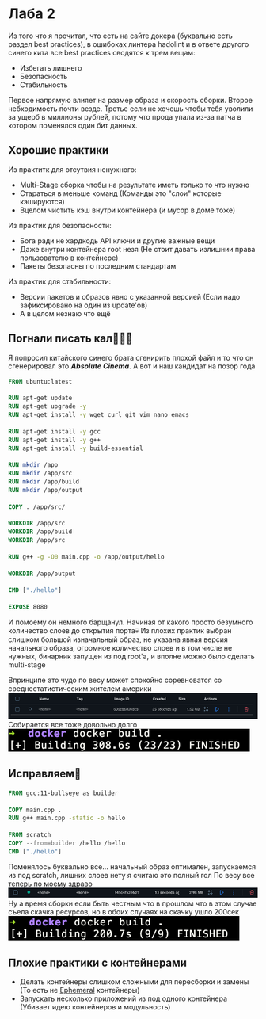 # Лаба 2

Из того что я прочитал, что есть на сайте докера (буквально есть раздел best practices), в ошибоках линтера hadolint и в ответе другого синего кита все best practices сводятся к трем вещам:

* Избегать лишнего
* Безопасность
* Стабильность

Первое напрямую влияет на размер образа и скорость сборки. Второе небходимость почти везде. Третье если не хочешь чтобы тебя уволили за ущерб в миллионы рублей, потому что прода упала из-за патча в котором поменялся один бит данных.

## Хорошие практики
Из практитк для отсутвия ненужного:

* Multi-Stage сборка чтобы на результате иметь только то что нужно
* Стараться в меньше команд (Команды это "слои" которые кэшируются) 
* Вцелом чистить кэш внутри контейнера (и мусор в доме тоже)

Из практик для безопасности:

* Бога ради не хардкодь API ключи и другие важные вещи
* Даже внутри контейнера root незя (Не стоит давать излишнии права пользователю в контейнере)
* Пакеты безопасны по последним стандартам

Из практик для стабильности:

* Версии пакетов и образов явно с указанной версией (Если надо зафиксировано на один из update'ов)
* А в целом незнаю что ещё

## Погнали писать кал🥰😝😎

Я попросил  китайского синего брата сгенирить плохой файл и то что он сгенерировал это ***Absolute Cinema***. А вот и наш кандидат на позор года 
```dockerfile
FROM ubuntu:latest 

RUN apt-get update
RUN apt-get upgrade -y
RUN apt-get install -y wget curl git vim nano emacs 

RUN apt-get install -y gcc
RUN apt-get install -y g++
RUN apt-get install -y build-essential

RUN mkdir /app
RUN mkdir /app/src
RUN mkdir /app/build
RUN mkdir /app/output

COPY . /app/src/

WORKDIR /app/src
WORKDIR /app/build
WORKDIR /app/src

RUN g++ -g -O0 main.cpp -o /app/output/hello

WORKDIR /app/output

CMD ["./hello"]

EXPOSE 8080  
```
И помоему он немного барщанул. Начиная от какого просто безумного количество слоев до открытия порта💀
Из плохих практик выбран слишком большой изначальный образ, не указана явная версия начального образа, огромное количество слоев и в том числе не нужных, бинарник запущен из под root'а, и вполне можно было сделать multi-stage 

Впринципе это чудо по весу может спокойно соревноватся со среднестатистическим жителем америки
![](rice2.png)
Собирается все тоже довольно долго
![](rice1.png)


## Исправляем🫡
```dockerfile
FROM gcc:11-bullseye as builder

COPY main.cpp .
RUN g++ main.cpp -static -o hello

FROM scratch
COPY --from=builder /hello /hello
CMD ["./hello"]
```
Поменялось буквально все... начальный образ оптимален, запускаемся из под scratch, лишних слоев нету я считаю это полный гол
По весу все теперь по моему здраво
![](rice4.png)
Ну а время сборки если быть честным что в прошлом что в этом случае съела скачка ресурсов, но в обоих случаях на скачку ушло 200сек
![](rice3.png)

## Плохие практики с контейнерами

* Делать контейнеры слишком сложными для пересборки и замены (То есть не [Ephemeral](https://docs.docker.com/build/building/best-practices/#create-ephemeral-containers$0) контейнеры)
* Запускать несколько приложений из под одного контейнера (Убивает идею контейнеров и модульность)
